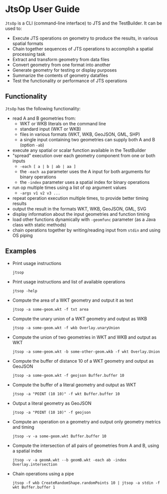 # JtsOp User Guide

`JtsOp` is a CLI (command-line interface) to JTS and the TestBuilder. It can be used to:

* Execute JTS operations on geometry to produce the results, in various spatial formats
* Chain together sequences of JTS operations to accomplish a spatial processing task
* Extract and transform geometry from data files
* Convert geometry from one format into another
* Generate geometry for testing or display purposes
* Summarize the contents of geometry datafiles
* Test the functionality or performance of JTS operations

## Functionality

`JtsOp` has the following functionality:

* read A and B geometries from:
  * WKT or WKB literals on the command line
  * standard input (WKT or WKB)
  * files in various formats (WKT, WKB, GeoJSON, GML, SHP)
  * a single input containing two geometries can supply both A and B (option `-ab`)
* execute any spatial or scalar function available in the TestBuilder
* "spread" execution over each geometry component from one or both inputs
  * `-each [ a | b | ab | aa ]`
  * the `-each aa` parameter uses the A input for both arguments for binary operations
  * the `-index` parameter uses a spatial index for binary operations
* run op multiple times using a list of op argument values
  * `-args v1 v2 v3 ...`
* repeat operation execution multiple times, to provide better timing results
* output the result in the formats WKT, WKB, GeoJSON, GML, SVG
* display information about the input geometries and function timing
* load other functions dynamically with `-geomfunc` parameter (as a Java class with static methods)
* chain operations together by writing/reading input from `stdin` and using OS piping

## Examples

 * Print usage instructions
      
       jtsop
       
 * Print usage instructions and list of available operations
 
       jtsop -help
       
 * Compute the area of a WKT geometry and output it as text
      
       jtsop -a some-geom.wkt -f txt area 
      
 * Compute the unary union of a WKT geometry and output as WKB
 
       jtsop -a some-geom.wkt -f wkb Overlay.unaryUnion 
 
 * Compute the union of two geometries in WKT and WKB and output as WKT
      
       jtsop -a some-geom.wkt -b some-other-geom.wkb -f wkt Overlay.Union
 
 * Compute the buffer of distance 10 of a WKT geometry and output as GeoJSON
    
       jtsop -a some-geom.wkt -f geojson Buffer.buffer 10
 
 * Compute the buffer of a literal geometry and output as WKT
 
       jtsop -a "POINT (10 10)" -f wkt Buffer.buffer 10
  
 * Output a literal geometry as GeoJSON
    
       jtsop -a "POINT (10 10)" -f geojson
       
 * Compute an operation on a geometry and output only geometry metrics and timing
 
       jtsop -v -a some-geom.wkt Buffer.buffer 10
       
 * Compute the intersection of all pairs of geometries from A and B, using a spatial index
 
       jtsop -v -a geomA.wkt --b geomB.wkt -each ab -index Overlay.intersection 
 
 * Chain operations using a pipe
 
       jtsop -f wkb CreateRandomShape.randomPoints 10 | jtsop -a stdin -f wkt Buffer.buffer 1
